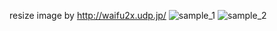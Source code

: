 resize image by http://waifu2x.udp.jp/
![sample_1](https://github.com/zhangyangjing/imageres_resolution/blob/master/art/sample_1.png)
![sample_2](https://github.com/zhangyangjing/imageres_resolution/blob/master/art/sample_2.png)
